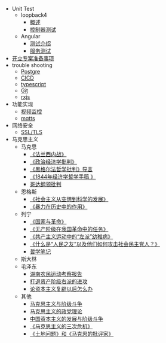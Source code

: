 <!--
 * @Author: Null Zhao
 * @Date: 2022-02-18 14:31:37
 * @LastEditors: Null Zhao
 * @LastEditTime: 2022-04-14 13:44:13
 * @FilePath: \my-docs\docs\_sidebar.md
 * @Description: sidebar配置
 * ctrl+alt+i
 * Copyright (c) 2022 by null, All Rights Reserved. 
-->

- Unit Test
  - loopback4
    - [概述](overview.md"概述")
    - [控制器测试](lb-controller.md"控制器测试")
    <!-- - [服务测试](lb-service.md"服务测试") -->
  - Angular
    - [测试介绍](test-introduction.md"测试介绍")
    - [服务测试](ng-service.md"服务测试")
- [开立专案准备事项](opening-project-preparation.md"开立专案准备事项")
- trouble shooting
  - [Postgre](./trouble-shooting/postgre-trouble-shooting.md)
  - [CICD](./trouble-shooting/cicd-trouble-shooting.md)
  - [typescript](./trouble-shooting/typescript-trouble-shooting.md)
  - [Git](./trouble-shooting/git-trouble-shooting.md)
  - [rxjs](./trouble-shooting/rxjs.md)
- 功能实现
  - [视频监控](video-monitoring.md"视频监控")
  - [mqtts](mqtts.md"mqtts")
- 网络安全
  - [SSL/TLS](SSL_TLS.md"证书验证问题")
- 马克思主义
  - 马克思
    - [《法兰西内战》](./Marxism/法兰西内战.md "国际工人协会总委员会宣言-致协会欧洲和美国全体会员")
    - [《政治经济学批判》](./Marxism/政治经济学批判.md "《马克思恩格斯选集》第2卷第82-83页")
    - [《黑格尔法哲学批判》导言](./Marxism/%E3%80%8A%E9%BB%91%E6%A0%BC%E5%B0%94%E6%B3%95%E5%93%B2%E5%AD%A6%E6%89%B9%E5%88%A4%E3%80%8B%E5%AF%BC%E8%A8%80.md)
    - [《1844年经济学哲学手稿 》](./Marxism/1844%E5%B9%B4%E7%BB%8F%E6%B5%8E%E5%AD%A6%E5%93%B2%E5%AD%A6%E6%89%8B%E7%A8%BF.md)
    - [哥达纲领批判](./Marxism/%E5%93%A5%E8%BE%BE%E7%BA%B2%E9%A2%86%E6%89%B9%E5%88%A4.md)
  - 恩格斯
    - [《社会主义从空想到科学的发展》](./Marxism/社会主义从空想到科学的发展.md)
    - [《暴力在历史中的作用》](./Marxism/暴力在历史中的作用.md)
  - 列宁
    - [《国家与革命》](./Marxism/%E5%9B%BD%E5%AE%B6%E4%B8%8E%E9%9D%A9%E5%91%BD.md)
    - [《无产阶级在我国革命中的任务》](./Marxism/无产阶级在我国革命中的任务.md)
    - [《共产主义运动中的“左派”幼稚病》](./Marxism/共产主义运动中的“左派”幼稚病.md)
    - [《什么是“人民之友”以及他们如何攻击社会民主党人？》](./Marxism/%E4%BB%80%E4%B9%88%E6%98%AF%E2%80%9C%E4%BA%BA%E6%B0%91%E4%B9%8B%E5%8F%8B%E2%80%9D%E4%BB%A5%E5%8F%8A%E4%BB%96%E4%BB%AC%E5%A6%82%E4%BD%95%E6%94%BB%E5%87%BB%E7%A4%BE%E4%BC%9A%E6%B0%91%E4%B8%BB%E5%85%9A%E4%BA%BA.md)
    - [哲学笔记](./Marxism/%E5%93%B2%E5%AD%A6%E7%AC%94%E8%AE%B0.md)
  - 斯大林
  - 毛泽东
    - [湖南农民运动考察报告](./Marxism/%E6%B9%96%E5%8D%97%E5%86%9C%E6%B0%91%E8%BF%90%E5%8A%A8%E8%80%83%E5%AF%9F%E6%8A%A5%E5%91%8A.md)
    - [打退资产阶级右派的进攻](./Marxism/打退资产阶级右派的进攻.md)
    - [论资本主义复辟以后怎么办](./Marxism/%E8%AE%BA%E8%B5%84%E6%9C%AC%E4%B8%BB%E4%B9%89%E5%A4%8D%E8%BE%9F%E4%BB%A5%E5%90%8E%E6%80%8E%E4%B9%88%E5%8A%9E.md)
  - 其他
    - [马克思主义与阶级斗争](./Marxism/马克思主义与阶级斗争.md "〔法〕阿尔都塞（1970年1月）")
    - [马克思主义的政党理论](./Marxism/马克思主义的政党理论.md)
    - [中国资本主义的发展与阶级斗争](./Marxism/%E4%B8%AD%E5%9B%BD%E8%B5%84%E6%9C%AC%E4%B8%BB%E4%B9%89%E7%9A%84%E5%8F%91%E5%B1%95%E4%B8%8E%E9%98%B6%E7%BA%A7%E6%96%97%E4%BA%89.md)
    - [《马克思主义的三次危机》](./Marxism/The%20three%20crises%20of%20Marxism.md)
    - [《土地问题》和《马克思的批评家》](./Marxism/The%20Question%20of%20Land%20and%20Marx's%20Critics.md)